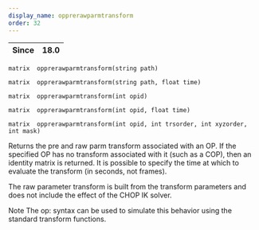 ```yaml
---
display_name: opprerawparmtransform
order: 32
---
```

| Since | 18.0 |
| --- | --- |

`matrix  opprerawparmtransform(string path)`

`matrix  opprerawparmtransform(string path, float time)`

`matrix  opprerawparmtransform(int opid)`

`matrix  opprerawparmtransform(int opid, float time)`

`matrix  opprerawparmtransform(int opid, int trsorder, int xyzorder, int mask)`

Returns the pre and raw parm transform associated with an OP. If the specified OP has no
transform associated with it (such as a COP), then an identity matrix is returned. It is possible to specify the time at which to evaluate the transform (in seconds, not frames).

The raw parameter transform is built from the transform parameters and does not include the effect of the CHOP IK solver.

Note
The op: syntax can be used to simulate this behavior using the standard transform functions.
